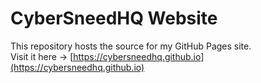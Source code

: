 # CyberSneedHQ Website
This repository hosts the source for my GitHub Pages site.  
Visit it here → [https://cybersneedhq.github.io](https://cybersneedhq.github.io)

